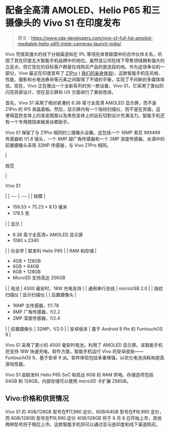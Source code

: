 # 配备全高清 AMOLED、Helio P65 和三摄像头的 Vivo S1 在印度发布

> 原文：<https://www.xda-developers.com/vivo-s1-full-hd-amoled-mediatek-helio-p65-triple-cameras-launch-india/>

Vivo 凭借其强大的线下分销渠道和在 IPL 等领先体育联盟中的合作伙伴关系，巩固了其在印度五大智能手机品牌中的地位。虽然该公司在线下零售领域拥有强大的立足点，但它现在的目标客户群是在线购买产品的首选目的地。作为这场争论的一部分，Vivo 最近在印度宣布了 [Z1Pro](https://www.xda-developers.com/vivo-z1pro-hole-punch-display-triple-rear-cameras-5000mah-in-india/) ( [我们的亲身体验](https://www.xda-developers.com/vivo-z1pro-hands-on-review/))，这款智能手机在风格、性能、摄影和长电池寿命等元素之间取得了不错的平衡，实现了不间断的多媒体体验。现在，Vivo 正在推出一个全新系列的另一款设备，Vivo S1，它采用了类似的闪亮背部设计，但在显示屏和 UX 方面进行了某些改进。

首先，Vivo S1 采用了相对紧凑的 6.38 英寸全高清 AMOLED 显示屏，而不是 Z1Pro 的 IPS 液晶面板。然后，显示屏内有一个指纹扫描仪，而不是在背面，这使得蓝色变体上的渐变图案以及黑色变体上的钻石切割设计充满活力。智能手机还有一个专用按钮来触发谷歌助手。

Vivo S1 保留了与 Z1Pro 相同的三摄像头设置。这包括一个 16MP 索尼 IMX499 传感器和 f/1.8 镜头，一个 8MP 超广角传感器和一个 2MP 深度传感器。水滴中的前置摄像头采用 32MP 传感器，与 Vivo Z1Pro 相同。

| 

规范

 | 

Vivo S1

 |
| --- | --- |
| 规模 | 

*   159.53 × 75.23 × 8.13 毫米
*   179.5 克

 |
| 显示 | 

*   6.38 英寸全高清+ AMOLED 显示屏
*   1080 x 2340

 |
| 社会学 | 联发科 Helio P65 |
| RAM 和存储 | 

*   4GB + 128GB
*   6GB + 64GB
*   6GB + 128GB
*   MicroSD 支持高达 256GB

 |
| 电池 | 4500 毫安时，18W 充电支持 |
| 通用串行总线 | microUSB 2.0 |
| 指纹扫描仪 | 显示扫描仪 |
| 后置摄像头 | 

*   16MP 主传感器，f/1.78
*   8MP 广角传感器，f/2.2
*   2MP 深度传感器，f/2.4

 |
| 前置摄像头 | 32MP，f/2.0 |
| 安卓版本 | 基于 Android 9 Pie 的 FuntouchOS 9 |

Vivo S1 采用了更小的 4500 毫安时电池，利用了 AMOLED 显示屏。该智能手机还支持 18W 快速充电。软件方面，智能手机运行 Vivo 的安卓皮肤——FuntouchOS 9，基于安卓 9 派。软件体验包括多重增强，以优化电池消耗和提高游戏性能。

Vivo S1 由联发科 Helio P65 SoC 和高达 6GB 的 RAM 供电。存储选项包括 64GB 和 128GB，内部存储可以使用 microSD 卡扩展 256GB。

## Vivo:价格和供货情况

Vivo S1 的 4GB/128GB 型号在₹17,990 定价，6GB/64GB 型号在₹18,990 定价，而 6GB/128GB 型号在₹19,990.定价 4GB/128GB 将于 8 月 8 日开始上市，其他两种型号将于稍后上市。这款智能手机将可以通过亚马逊印度和线下渠道购买。